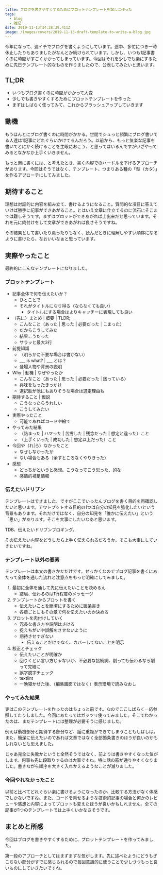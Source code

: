 ```yaml
---
title: ブログを書きやすくするためにプロットテンプレートを試しに作った
tags:
  - blog
  - 雑記
date: 2019-11-13T14:28:39.411Z
image: /images/covers/2019-11-13-draft-template-to-write-a-blog.jpg
---
```

今年になって、週イチでブログを書くようにしています。途中、多忙につき一時休止したりもありましたがなんとか続けられています。しかし、いつも1記事書くのに時間がすごくかかってしまっています。今回はそれを少しでも楽にするために先日テンプレート的なものを作りましたので、公表してみたいと思います。

## TL;DR
+ いつもブログ書くのに時間がかかって大変
+ 少しでも書きやすくするためにプロットテンプレートを作った
+ まずはしばらく使ってみて、これからブラッシュアップしていきます

## 動機
もうほんとにブログ書くのに時間がかかる。世間でシュっと頻繁にブログ書いてる人達は1記事にどれぐらいかけてるんだろう。以前から、もっと気楽な記事を書いてとにかく続けることを主眼におこう、と思ってはいるんですがいざやってみるとなかなか上手くいきません。

もっと楽に書くには、と考えたとき、書く内容でのハードルを下げるアプローチがあります。今回はそうではなく、テンプレート、つまりある種の「型（カタ）」を作るアプローチにしてみました。

## 期待すること
理想は対話的に内容を組み立て、書けるようになること。質問的な項目に答えていけば勝手に記事ができあがること。とはいえ文章に仕立てるのに流石にそこまでは難しそうです。まずはプロットができあがれば上出来だと思っています。それを元に肉付けをして文章ができあがれば良さそうですね。

その結果として書いたり戻ったりもなく、読んだときに理解しやすい順序になるように書けたら、なおいいなぁと思っています。

## 実際やったこと
最終的にこんなテンプレートになりました。

### プロットテンプレート
- 記事全体で何を伝えたいか？
    - ひとことで
    - それがタイトルになり得る（ならなくても良い）
        - タイトルにする場合はよりキャッチーに表現しても良い
- （先に）まとめ | 概要 | TLDR;
    - こんなこと（あった | 思った | 必要だった | こまった）
    - だからこうしてみた
    - 結果こうだった
    - サラッと最大3行
- 前提知識
    - （明らかに不要な場合は書かない）
    - ___ is what? | ___ とは？
    - 登場人物や背景の説明
- Why | 動機 | なぜやったか
    - こんなこと（あった | 思った | 必要だった | 困っている）
    - 興味をもったきっかけ
    - 選択肢が他にもありそうな場合は選定理由も
- 期待すること | 仮説
    - こうなったらうれしい
    - こうしてみたい
- 実際やったこと
    - 可能であればコードや絵で
- やってみた結果
    - （詰まった | ハマった | 苦労した | 残念だった | 想定と違った）こと
    - （上手くいった | 成功した | 想定以上だった）こと
- 今回や（れ|ら）なかったこと
    - なぜしなかったか
    - ない場合もある（余すところなくやりきった）
- 感想
    - どっちかというと感想。こうなってこう思った、的な
    - 感情的補足情報

### 伝えたいドリブン
テンプレートはできました、ですがここでいったんブログを書く目的を再確認したいと思います。アウトプットする目的の1つは自分の知見を強化したいという背景もあります。それだけではなく、自分の知見を「誰かに伝えたい」という「思い」があります。そこを大事にしたいなあと思います。

TDB、伝えたいドリブンブロギング。

その伝えたい内容をどうしたら上手く伝えられるだろうか。そこも大事にしていきたいですね。

### テンプレート以外の要素
テンプレートは本文の書きかただけです。せっかくなのでブログ記事を書くにあたって全体を通した流れと注意点をもっと明確にしてみました。

1. 最初に全体を通して先に伝えたいことを決めるん
    + 結局、伝わるのは1行程度のメッセージ
2. テンプレートからプロットを書く
    + 伝えたいことを簡潔にするために箇条書き
    + 各章ごとにもその章で何を伝えたいのか決める
3. プロットを肉付けしていく
    + 冗長な書き方や説明はさける
    + 捉えちがいや誤解をさせないように
    + 期待させすぎない
      + 伝えることだけでなく、カバーしてないことを明示
4. 校正とチェック
    - 伝えたいことが明確か
    - 回りくどい言い方じゃないか、不必要な接続詞、削っても伝わるなら削って完結に
    - 誤字脱字チェック
    - textlint
    - 一晩寝かせた後、（編集画面ではなく）表示環境で読みなおし

### やってみた結果
実はこのテンプレートを作ったのはちょっと前です。なのでここしばらく一応参照してたりしました。今回にあたってはガッツリ使ってみました。そこでわかったのは、まだテンプレートには整理が必要そうに感じました。

例えば動機部分と期待する部分など、話に重複ができてしまうこともしばしば。また、簡潔に伝えたいのであれば文章ではなく全部箇条書きのほうが良いのかもしれないとも思えました。

じゃあ完全に失敗かというと全然そうではなく、前よりは書きやすくなった気がします。何事も先に段取りするのは大事ですね。特に話の筋が通りやすくなりました。書きながら順序を大きく入れかえるようなことが減りました。

### 今回やれなかったこと
以前と比べてどれぐらい楽に書けるようになったのか、比較する方法がなく体感でしかないですね。また、コードを乗せるような技術的記事の場合と何かのレビューや感想と内容によってプロットも変えたほうが良いかもしれません。全ての記事が1つのテンプレートでは上手くいかなさそうです。

## まとめと所感
今回はブログを書きやすくするために、プロットテンプレートを作ってみました。

第一段のアプローチとしてはまずまずな気がします。先に述べたようにどうもぎこちない部分がすでに感じられるので毎回意識的に使うことで少しづつもっと良いものにしていきたいですね。
